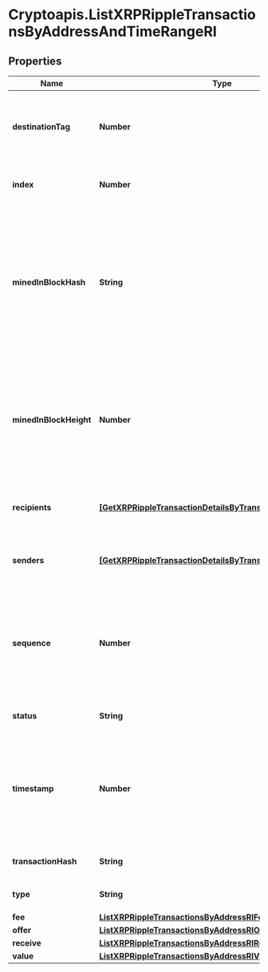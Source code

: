 # Cryptoapis.ListXRPRippleTransactionsByAddressAndTimeRangeRI

## Properties

Name | Type | Description | Notes
------------ | ------------- | ------------- | -------------
**destinationTag** | **Number** | A destination tag is a value used to discern the holder of the Ripple (XRP) being deposited or withdrawn. | [optional] 
**index** | **Number** | Represents the index position of the transaction in the block. | 
**minedInBlockHash** | **String** | Represents the hash of the block where this transaction was mined/confirmed for first time. The hash is defined as a cryptographic digital fingerprint made by hashing the block header twice through the SHA256 algorithm. | 
**minedInBlockHeight** | **Number** | Represents the hight of the block where this transaction was mined/confirmed for first time. The height is defined as the number of blocks in the blockchain preceding this specific block. | 
**recipients** | [**[GetXRPRippleTransactionDetailsByTransactionIDRIRecipients]**](GetXRPRippleTransactionDetailsByTransactionIDRIRecipients.md) | Represents an object of addresses that receive the transactions. | 
**senders** | [**[GetXRPRippleTransactionDetailsByTransactionIDRISenders]**](GetXRPRippleTransactionDetailsByTransactionIDRISenders.md) | Represents an object of addresses that provide the funds. | 
**sequence** | **Number** | Defines the transaction input&#39;s sequence as an integer, which is is used when transactions are replaced with newer versions before LockTime. | 
**status** | **String** | Defines the status of the transaction. | 
**timestamp** | **Number** | Defines the exact date/time in Unix Timestamp when this transaction was mined, confirmed or first seen in Mempool, if it is unconfirmed. | 
**transactionHash** | **String** | Represents the hash of the XRP transaction. | 
**type** | **String** | Specifies the type of the transaction. | 
**fee** | [**ListXRPRippleTransactionsByAddressRIFee**](ListXRPRippleTransactionsByAddressRIFee.md) |  | 
**offer** | [**ListXRPRippleTransactionsByAddressRIOffer**](ListXRPRippleTransactionsByAddressRIOffer.md) |  | 
**receive** | [**ListXRPRippleTransactionsByAddressRIReceive**](ListXRPRippleTransactionsByAddressRIReceive.md) |  | 
**value** | [**ListXRPRippleTransactionsByAddressRIValue**](ListXRPRippleTransactionsByAddressRIValue.md) |  | 


